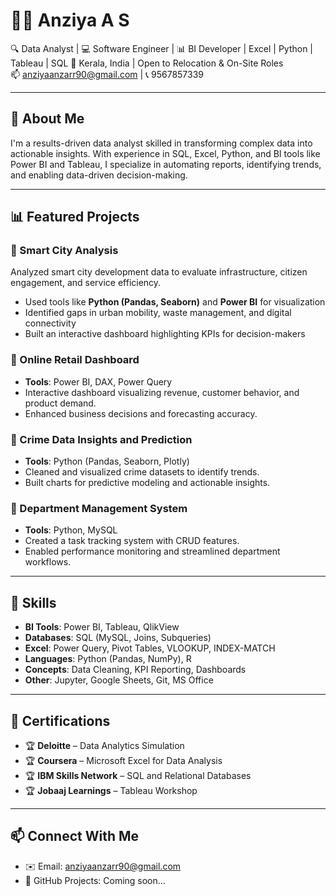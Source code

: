 # 👩‍💻 Anziya A S

🔍 Data Analyst | 💻 Software Engineer | 📊 BI Developer | Excel | Python | Tableau | SQL 
📍 Kerala, India | Open to Relocation & On-Site Roles  
📫 anziyaanzarr90@gmail.com | 📞 9567857339  

---

## 🚀 About Me
I'm a results-driven data analyst skilled in transforming complex data into actionable insights. With experience in SQL, Excel, Python, and BI tools like Power BI and Tableau, I specialize in automating reports, identifying trends, and enabling data-driven decision-making.

---

## 📊 Featured Projects
### 🌆 Smart City Analysis  
Analyzed smart city development data to evaluate infrastructure, citizen engagement, and service efficiency.  
- Used tools like **Python (Pandas, Seaborn)** and **Power BI** for visualization  
- Identified gaps in urban mobility, waste management, and digital connectivity  
- Built an interactive dashboard highlighting KPIs for decision-makers

### 🔹 Online Retail Dashboard
- **Tools**: Power BI, DAX, Power Query  
- Interactive dashboard visualizing revenue, customer behavior, and product demand.  
- Enhanced business decisions and forecasting accuracy.

### 🔹 Crime Data Insights and Prediction
- **Tools**: Python (Pandas, Seaborn, Plotly)  
- Cleaned and visualized crime datasets to identify trends.  
- Built charts for predictive modeling and actionable insights.

### 🔹 Department Management System
- **Tools**: Python, MySQL  
- Created a task tracking system with CRUD features.  
- Enabled performance monitoring and streamlined department workflows.

---

## 🧠 Skills
- **BI Tools**: Power BI, Tableau, QlikView  
- **Databases**: SQL (MySQL, Joins, Subqueries)  
- **Excel**: Power Query, Pivot Tables, VLOOKUP, INDEX-MATCH  
- **Languages**: Python (Pandas, NumPy), R  
- **Concepts**: Data Cleaning, KPI Reporting, Dashboards  
- **Other**: Jupyter, Google Sheets, Git, MS Office

---

## 📜 Certifications
- 🏆 **Deloitte** – Data Analytics Simulation  
- 🏆 **Coursera** – Microsoft Excel for Data Analysis  
- 🏆 **IBM Skills Network** – SQL and Relational Databases  
- 🏆 **Jobaaj Learnings** – Tableau Workshop

---

## 📫 Connect With Me
- ✉️ Email: anziyaanzarr90@gmail.com  
 - 📁 GitHub Projects: Coming soon...
